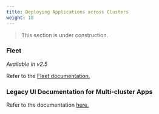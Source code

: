 ```yaml
---
title: Deploying Applications across Clusters
weight: 18
---
```


> This section is under construction.

### Fleet

_Available in v2.5_

Refer to the [Fleet documentation.]()

### Legacy UI Documentation for Multi-cluster Apps

Refer to the documentation [here.]()